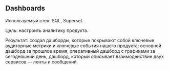 ## Dashboards

Используемый стек: SQL, Superset.

Цель: настроить аналитику продукта.

Результат: создал дашборды, которые покрывают собой ключевые аудиторные метрики и ключевые события нашего продукта: основной дашборд за прошлое время, оперативный дашборд с графиками за сегодняшний день, дашборд, который описывает взаимодействие двух сервисов — ленты и сообщений. 
